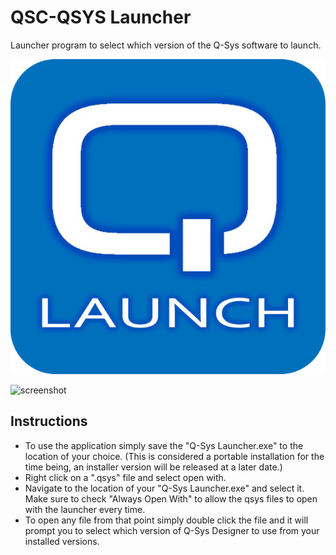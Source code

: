 # QSC-QSYS Launcher
 Launcher program to select which version of the Q-Sys software to launch.

![screenshot](https://github.com/mckay115/QSC-QSYS-Launcher/blob/main/screenshots/icon.png?raw=true)

![screenshot](https://raw.githubusercontent.com/mckay115/QSC-QSYS-Launcher/main/screenshots/choice2.png?token=ABXNU2J4JIVAESPW6NSTDMLBQU3ES)

## Instructions

- To use the application simply save the "Q-Sys Launcher.exe" to the location of your choice. (This is considered a portable installation for the time being, an installer version will be released at a later date.)
- Right click on a ".qsys" file and select open with.
- Navigate to the location of your "Q-Sys Launcher.exe" and select it. Make sure to check "Always Open With" to allow the qsys files to open with the launcher every time.
- To open any file from that point simply double click the file and it will prompt you to select which version of Q-Sys Designer to use from your installed versions.
